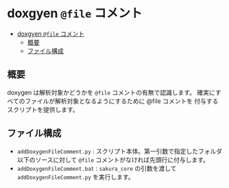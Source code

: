 # doxgyen `@file` コメント

<!-- TOC -->

- [doxgyen `@file` コメント](#doxgyen-file-コメント)
  - [概要](#概要)
  - [ファイル構成](#ファイル構成)

<!-- /TOC -->

## 概要

doxygen は解析対象かどうかを `@file` コメントの有無で認識します。
確実にすべてのファイルが解析対象となるようにするために @file コメントを
付与するスクリプトを提供します。

## ファイル構成

- `addDoxygenFileComment.py`  : スクリプト本体。第一引数で指定したフォルダ以下のソースに対して `@file` コメントがなければ先頭行に付与します。
- `addDoxygenFileComment.bat` : `sakura_core` の引数を渡して `addDoxygenFileComment.py` を実行します。
